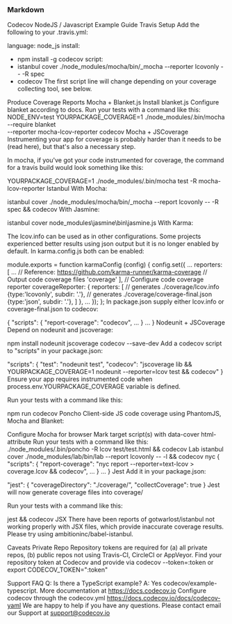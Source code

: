 ### Markdown
Codecov NodeJS / Javascript Example
Guide
Travis Setup
Add the following to your .travis.yml:

language:
  node_js
install:
  - npm install -g codecov
script:
  - istanbul cover ./node_modules/mocha/bin/_mocha --reporter lcovonly -- -R spec
  - codecov
The first script line will change depending on your coverage collecting tool, see below.

Produce Coverage Reports
Mocha + Blanket.js
Install blanket.js
Configure blanket according to docs.
Run your tests with a command like this:
NODE_ENV=test YOURPACKAGE_COVERAGE=1 ./node_modules/.bin/mocha \
  --require blanket \
  --reporter mocha-lcov-reporter
codecov
Mocha + JSCoverage
Instrumenting your app for coverage is probably harder than it needs to be (read here), but that's also a necessary step.

In mocha, if you've got your code instrumented for coverage, the command for a travis build would look something like this:

YOURPACKAGE_COVERAGE=1 ./node_modules/.bin/mocha test -R mocha-lcov-reporter
Istanbul
With Mocha:

istanbul cover ./node_modules/mocha/bin/_mocha --report lcovonly -- -R spec && codecov
With Jasmine:

istanbul cover node_modules\jasmine\bin\jasmine.js
With Karma:

The lcov.info can be used as in other configurations. Some projects experienced better results using json output but it is no longer enabled by default. In karma.config.js both can be enabled:

module.exports = function karmaConfig (config) {
    config.set({
        ...
        reporters: [
            ...
            // Reference: https://github.com/karma-runner/karma-coverage
            // Output code coverage files
            'coverage'
        ],
        // Configure code coverage reporter
        coverageReporter: {
            reporters: [
                // generates ./coverage/lcov.info
                {type:'lcovonly', subdir: '.'},
                // generates ./coverage/coverage-final.json
                {type:'json', subdir: '.'},
            ]
        },
        ...
    });
};
In package.json supply either lcov.info or coverage-final.json to codecov:

{
  "scripts": {
    "report-coverage": "codecov",
    ...
  }
  ...
}
Nodeunit + JSCoverage
Depend on nodeunit and jscoverage:

npm install nodeunit jscoverage codecov --save-dev
Add a codecov script to "scripts" in your package.json:

"scripts": {
  "test": "nodeunit test",
  "codecov": "jscoverage lib && YOURPACKAGE_COVERAGE=1 nodeunit --reporter=lcov test && codecov"
}
Ensure your app requires instrumented code when process.env.YOURPACKAGE_COVERAGE variable is defined.

Run your tests with a command like this:

npm run codecov
Poncho
Client-side JS code coverage using PhantomJS, Mocha and Blanket:

Configure Mocha for browser
Mark target script(s) with data-cover html-attribute
Run your tests with a command like this:
./node_modules/.bin/poncho -R lcov test/test.html && codecov
Lab
istanbul cover ./node_modules/lab/bin/lab --report lcovonly  -- -l  && codecov
nyc
{
  "scripts": {
    "report-coverage": "nyc report --reporter=text-lcov > coverage.lcov && codecov",
    ...
  }
  ...
}
Jest
Add it in your package.json:

"jest": {
  "coverageDirectory": "./coverage/",
  "collectCoverage": true
}
Jest will now generate coverage files into coverage/

Run your tests with a command like this:

jest && codecov
JSX
There have been reports of gotwarlost/istanbul not working properly with JSX files, which provide inaccurate coverage results. Please try using ambitioninc/babel-istanbul.

Caveats
Private Repo
Repository tokens are required for (a) all private repos, (b) public repos not using Travis-CI, CircleCI or AppVeyor. Find your repository token at Codecov and provide via codecov --token=:token or export CODECOV_TOKEN=":token"

Support
FAQ
Q: Is there a TypeScript example?
A: Yes codecov/example-typescript.
More documentation at https://docs.codecov.io
Configure codecov through the codecov.yml https://docs.codecov.io/docs/codecov-yaml
We are happy to help if you have any questions. Please contact email our Support at support@codecov.io

